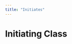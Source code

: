 ```yaml
---
title: "Initiates"
---
```

<div class="container thin">
  <div class="page-title">
    <h1>Initiating Class<h1>
  </div>
</div>
